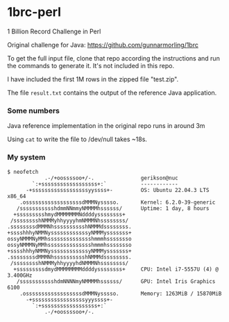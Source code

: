 # 1brc-perl
1 Billion Record Challenge in Perl

Original challenge for Java: <https://github.com/gunnarmorling/1brc>

To get the full input file, clone that repo according the instructions and run the commands to generate it. It's not included in this repo.

I have included the first 1M rows in the zipped file "test.zip".

The file `result.txt` contains the output of the reference Java application.

### Some numbers

Java reference implementation in the original repo runs in around 3m

Using `cat` to write the file to /dev/null takes ~18s.

### My system


```
$ neofetch
            .-/+oossssoo+/-.               gerikson@nuc 
        `:+ssssssssssssssssss+:`           ------------ 
      -+ssssssssssssssssssyyssss+-         OS: Ubuntu 22.04.3 LTS x86_64 
    .ossssssssssssssssssdMMMNysssso.       Kernel: 6.2.0-39-generic 
   /ssssssssssshdmmNNmmyNMMMMhssssss/      Uptime: 1 day, 8 hours 
  +ssssssssshmydMMMMMMMNddddyssssssss+     
 /sssssssshNMMMyhhyyyyhmNMMMNhssssssss/    
.ssssssssdMMMNhsssssssssshNMMMdssssssss.   
+sssshhhyNMMNyssssssssssssyNMMMysssssss+   
ossyNMMMNyMMhsssssssssssssshmmmhssssssso   
ossyNMMMNyMMhsssssssssssssshmmmhssssssso   
+sssshhhyNMMNyssssssssssssyNMMMysssssss+   
.ssssssssdMMMNhsssssssssshNMMMdssssssss.   
 /sssssssshNMMMyhhyyyyhdNMMMNhssssssss/    
  +sssssssssdmydMMMMMMMMddddyssssssss+     CPU: Intel i7-5557U (4) @ 3.400GHz 
   /ssssssssssshdmNNNNmyNMMMMhssssss/      GPU: Intel Iris Graphics 6100 
    .ossssssssssssssssssdMMMNysssso.       Memory: 1263MiB / 15870MiB 
      -+sssssssssssssssssyyyssss+-
        `:+ssssssssssssssssss+:`                                   
            .-/+oossssoo+/-.                                       

```
